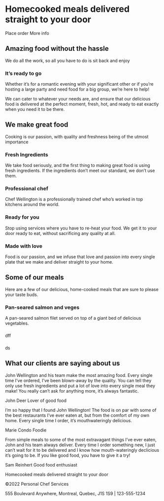 # Homecooked meals delivered straight to your door

Place order
More info

## Amazing food without the hassle

We do all the work, so all you have to do is sit back and enjoy

### It’s ready to go

Whether it’s for a romantic evening with your significant other or if you’re hosting a large party and need food for a big group, we’re here to help!

We can cater to whatever your needs are, and ensure that our delicious food is delivered at the perfect moment, fresh, hot, and ready to eat exactly when you need it to be there.

## We make great food

Cooking is our passion, with quality and freshness being of the utmost importance

### Fresh Ingredients

We take food seriously, and the first thing to making great food is using fresh ingredients. If the ingredients don’t meet our standard, we don’t use them.

### Professional chef

Chef Wellington is a professionally trained chef who’s worked in top kitchens around the world.

### Ready for you

Stop using services where you have to re-heat your food. We get it to your door ready to eat, without sacrificing any quality at all.

### Made with love

Food is our passion, and we infuse that love and passion into every single plate that we make and deliver straight to your home.

## Some of our meals

Here are a few of our delicious, home-cooked meals that are sure to please your taste buds.

### Pan-seared salmon and veges

A pan-seared salmon filet served on top of a giant bed of delicious vegetables.

###

dff

###

ds

## What our clients are saying about us

John Wellington and his team make the most amazing food. Every single time I’ve ordered, I’ve been blown-away by the quality. You can tell they only use fresh ingredients and put a lot of love into every single meal they make! You really can’t ask for anything more, it’s always fantastic.

John Deer
Lover of good food

I’m so happy that I found John Wellington! The food is on par with some of the best restaurants I’ve ever eaten at, but from the comfort of my own home. Every single time I order, it’s mouthwateringly delicious.

Marie Condo
Foodie

From simple meals to some of the most extravagant things I’ve ever eaten, John and his team always deliver. Every time I order something new, I just can’t wait for it to be delivered and I know how mouth-wateringly declicious it’s going to be. If you like good food, you have to give it a try!

Sam Reinhert
Good food enthusiast

Homecooked meals
delivered straight to your door

©2022 Personal Chef Services

555 Boulevard Anywhere, Montreal, Quebec, J1S 1S9 | 123-555-1234
